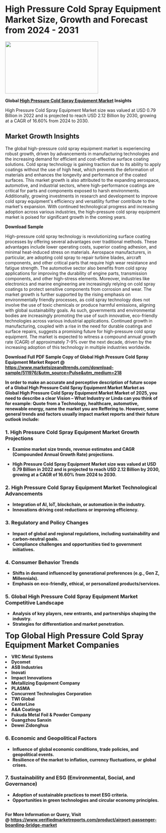 <H1>High Pressure Cold Spray Equipment Market Size, Growth and Forecast from 2024 - 2031</H1><img class="aligncenter size-medium wp-image-584254" src="https://thirdeyenews.in/wp-content/uploads/2024/09/Global-Market-Research-300x168.jpeg" alt="" width="300" height="168" /><p><strong>Global&nbsp;<a href="https://www.marketsizeandtrends.com/download-sample/511976/&amp;utm_source=Pulse&amp;utm_medium=218">High Pressure Cold Spray Equipment Market</a> Insights</strong></p><p>High Pressure Cold Spray Equipment Market size was valued at USD 0.79 Billion in 2022 and is projected to reach USD 2.12 Billion by 2030, growing at a CAGR of 16.60% from 2024 to 2030.</p><p><h2>Market Growth Insights</h2> <p>The global high-pressure cold spray equipment market is experiencing robust growth, driven by advancements in manufacturing technologies and the increasing demand for efficient and cost-effective surface coating solutions. Cold spray technology is gaining traction due to its ability to apply coatings without the use of high heat, which prevents the deformation of materials and enhances the longevity and performance of the coated surfaces. This market growth is also attributed to the expanding aerospace, automotive, and industrial sectors, where high-performance coatings are critical for parts and components exposed to harsh environments. Additionally, growing investments in research and development to improve cold spray equipment's efficiency and versatility further contribute to the market's expansion. With continued technological progress and increasing adoption across various industries, the high-pressure cold spray equipment market is poised for significant growth in the coming years.</p> <p><strong>Download Sample</strong></p> <p>High-pressure cold spray technology is revolutionizing surface coating processes by offering several advantages over traditional methods. These advantages include lower operating costs, superior coating adhesion, and minimal heat-induced stress on materials. Aerospace manufacturers, in particular, are adopting cold spray to repair turbine blades, aircraft components, and other critical parts that require high wear resistance and fatigue strength. The automotive sector also benefits from cold spray applications for improving the durability of engine parts, transmission components, and other high-stress elements. Moreover, industries like electronics and marine engineering are increasingly relying on cold spray coatings to protect sensitive components from corrosion and wear. The market growth is further supported by the rising emphasis on environmentally friendly processes, as cold spray technology does not involve the use of toxic chemicals or produce harmful emissions, aligning with global sustainability goals. As such, governments and environmental bodies are increasingly promoting the use of such innovative, eco-friendly technologies across various industrial applications. Continued growth in manufacturing, coupled with a rise in the need for durable coatings and surface repairs, suggests a promising future for high-pressure cold spray equipment. The market is expected to witness a compound annual growth rate (CAGR) of approximately 7-9% over the next decade, driven by the increasing adoption of this technology in multiple industries worldwide. <p><strong></p><p><span class=""><strong>Download Full PDF Sample Copy of Global High Pressure Cold Spray Equipment Market Report</strong> @ <a href="https://www.marketsizeandtrends.com/download-sample/511976/&amp;utm_source=Pulse&amp;utm_medium=218" target="_blank">https://www.marketsizeandtrends.com/download-sample/511976/&amp;utm_source=Pulse&amp;utm_medium=218</a></span></p><p>In order to make an accurate and perceptive description of future scope of a Global&nbsp;High Pressure Cold Spray Equipment Market Market as Global&nbsp;High Pressure Cold Spray Equipment Market Market of 2025, you need to describe a clear Vision &ndash; What Industry or Linda can you think of for example: Quote from a Technology, healthcare, automotive, renewable energy, name the market you are Reffering to. However, some general trends and factors usually impact market reports and their future outlook include:</p><h3>1.&nbsp;<strong>High Pressure Cold Spray Equipment Market Growth Projections</strong></h3><ul><li>Examine market size trends, revenue estimates and CAGR (Compounded Annual Growth Rate) projections.</li><li><p>High Pressure Cold Spray Equipment Market size was valued at USD 0.79 Billion in 2022 and is projected to reach USD 2.12 Billion by 2030, growing at a CAGR of 16.60% from 2024 to 2030.</p></li></ul><h3>2.&nbsp;<strong>High Pressure Cold Spray Equipment Market Technological Advancements</strong></h3><ul><li>Integration of AI, IoT, blockchain, or automation in the industry.</li><li>Innovations driving cost reductions or improving efficiency.</li></ul><h3>3.&nbsp;<strong>Regulatory and Policy Changes</strong></h3><ul><li>Impact of global and regional regulations, including sustainability and carbon-neutral goals.</li><li>Compliance challenges and opportunities tied to government initiatives.</li></ul><h3>4.&nbsp;<strong>Consumer Behavior Trends</strong></h3><ul><li>Shifts in demand influenced by generational preferences (e.g., Gen Z, Millennials).</li><li>Emphasis on eco-friendly, ethical, or personalized products/services.</li></ul><h3>5.&nbsp;<strong>Global High Pressure Cold Spray Equipment Market Competitive Landscape</strong></h3><ul><li>Analysis of key players, new entrants, and partnerships shaping the industry.</li><li>Strategies for differentiation and market penetration.</li></ul><p data-pm-slice="1 1 []"><span style="color: inherit; font-family: inherit; font-size: 25px;">Top Global High Pressure Cold Spray Equipment Market Companies</span></p><div class="" data-test-id=""><p><li>VRC Metal Systems</li><li> Dycomet</li><li> ASB Industries</li><li> Inovati</li><li> Impact Innovations</li><li> Metallizing Equipment Company</li><li> PLASMA</li><li> Concurrent Technologies Corporation</li><li> TWI Global</li><li> CenterLine</li><li> A&A Coatings</li><li> Fukuda Metal Foil & Powder Company</li><li> Guangzhou Sanxin</li><li> Dewei Zidonghua</li></p></div><h3>6.&nbsp;<strong>Economic and Geopolitical Factors</strong></h3><ul><li>Influence of global economic conditions, trade policies, and geopolitical events.</li><li>Resilience of the market to inflation, currency fluctuations, or global crises.</li></ul><h3>7.&nbsp;<strong>Sustainability and ESG (Environmental, Social, and Governance)</strong></h3><ul><li>Adoption of sustainable practices to meet ESG criteria.</li><li>Opportunities in green technologies and circular economy principles.</li></ul><h2><strong style="font-size: 14px;">For More Information or Query, Visit @&nbsp;</strong><a style="background-color: #ffffff; font-size: 14px;" href="https://www.marketsizeandtrends.com/report/high-pressure-cold-spray-equipment-market/" target="_blank">https://www.verifiedmarketreports.com/product/airport-passenger-boarding-bridge-market</a></h2>
